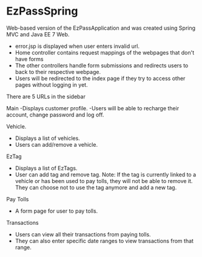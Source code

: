 # EzPassSpring
Web-based version of the EzPassApplication and was created using Spring MVC and Java EE 7 Web.

- error.jsp is displayed when user enters invalid url.
- Home controller contains request mappings of the webpages that don't have forms
- The other controllers handle form submissions and redirects users to back to their respective webpage. 
- Users will be redirected to the index page if they try to access other pages without logging in yet. 

There are 5 URLs in the sidebar

Main
-Displays customer profile.
-Users will be able to recharge their account, change password and log off.

Vehicle.
- Displays a list of vehicles.
- Users can add/remove a vehicle.

EzTag
- Displays a list of EzTags.
- User can add tag and remove tag.
Note: If the tag is currently linked to a vehicle or has been used to pay tolls, they will not be able to remove it. They can choose not to use the tag anymore and add a new tag.

Pay Tolls
- A form page for user to pay tolls.

Transactions
- Users can view all their transactions from paying tolls.
- They can also enter specific date ranges to view transactions from that range.

